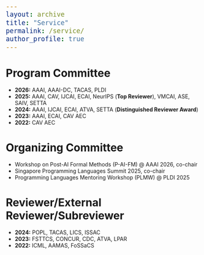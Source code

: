 ```yaml
---
layout: archive
title: "Service"
permalink: /service/
author_profile: true
---
```


<style type="text/css">

body, td {
   font-size: 14px;
}
code.r{
  font-size: 20px;
}
pre {
  font-size: 20px
}
</style>

# Program Committee

- **2026:** AAAI, AAAI-DC, TACAS, PLDI
- **2025:** AAAI, CAV, IJCAI, ECAI, NeurIPS (**Top Reviewer**), VMCAI, ASE, SAIV, SETTA
- **2024:** AAAI, IJCAI, ECAI, ATVA, SETTA (**Distinguished Reviewer Award**)
- **2023:** AAAI, ECAI, CAV AEC
- **2022:** CAV AEC

# Organizing Committee

- Workshop on Post-AI Formal Methods (P-AI-FM) @ AAAI 2026, co-chair
- Singapore Programming Languages Summit 2025, co-chair
- Programming Languages Mentoring Workshop (PLMW) @ PLDI 2025

# Reviewer/External Reviewer/Subreviewer

- **2024:** POPL, TACAS, LICS, ISSAC
- **2023:** FSTTCS, CONCUR, CDC, ATVA, LPAR
- **2022:** ICML, AAMAS, FoSSaCS